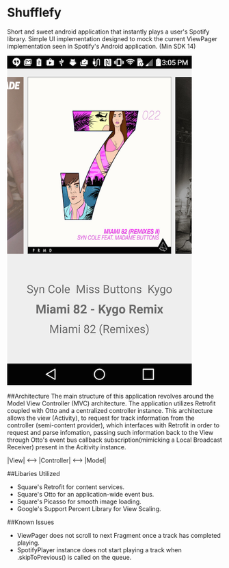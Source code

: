 # Shufflefy
Short and sweet android application that instantly plays a user's Spotify library. Simple UI implementation designed to mock the current ViewPager implementation seen in Spotify's Android application. (Min SDK 14)

![Alt text](https://github.com/ekamp/Shufflefy/blob/master/sampleScreen.png "Application Screenshot")

##Architecture
The main structure of this application revolves around the Model View Controller (MVC) architecture. The application utilizes Retrofit coupled with Otto and a centralized controller instance. This architecture allows the view (Activity), to request for track information from the controller (semi-content provider), which interfaces with Retrofit in order to request and parse infomation, passing such information back to the View through Otto's event bus callback subscription(mimicking a Local Broadcast Receiver) present in the Acitivity instance.

|View| <--> |Controller| <--> |Model|

##Libaries Utilized 
- Square's Retrofit for content services.
- Square's Otto for an application-wide event bus.
- Square's Picasso for smooth image loading.
- Google's Support Percent Library for View Scaling.

##Known Issues
- ViewPager does not scroll to next Fragment once a track has completed playing.
- SpotifyPlayer instance does not start playing a track when .skipToPrevious() is called on the queue.
